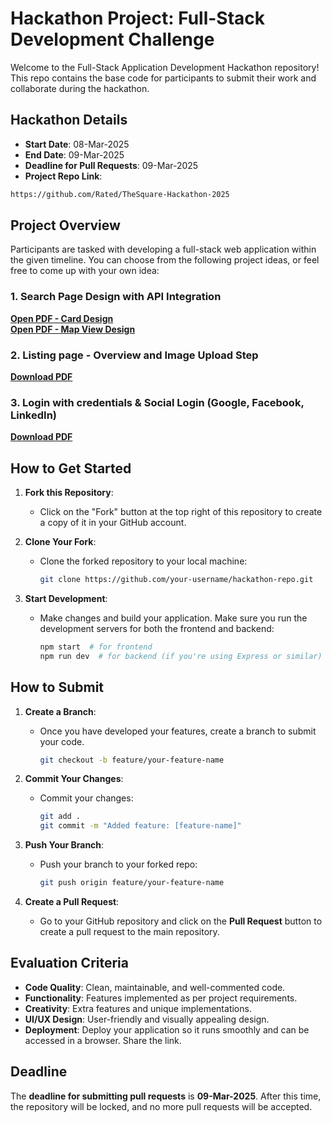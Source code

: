 # Hackathon Project: Full-Stack Development Challenge

Welcome to the Full-Stack Application Development Hackathon repository! This repo contains the base code for participants to submit their work and collaborate during the hackathon.

## Hackathon Details

- **Start Date**: 08-Mar-2025
- **End Date**: 09-Mar-2025
- **Deadline for Pull Requests**: 09-Mar-2025
- **Project Repo Link**: 
```bash
https://github.com/Rated/TheSquare-Hackathon-2025
```

## Project Overview

Participants are tasked with developing a full-stack web application within the given timeline. You can choose from the following project ideas, or feel free to come up with your own idea:

### 1. **Search Page Design with API Integration**
<a href="resource/Task1-SearchPage/1-Search-Page-Card-View.pdf" target="_blank">**Open PDF - Card Design**</a>  
<a href="resource/Task1-SearchPage/2-Search-Page-Map-View.pdf" target="_blank">**Open PDF - Map View Design**</a>

### 2. **Listing page - Overview and Image Upload Step**
[**Download PDF**](resource/Task2-ListingPage/Listing-Steps.pdf)

### 3. **Login with credentials & Social Login (Google, Facebook, LinkedIn)**
[**Download PDF**](resource/Task3-Login/Popup-Login.pdf)

## How to Get Started

1. **Fork this Repository**:
   - Click on the "Fork" button at the top right of this repository to create a copy of it in your GitHub account.

2. **Clone Your Fork**:
   - Clone the forked repository to your local machine:
     ```bash
     git clone https://github.com/your-username/hackathon-repo.git
     ```

3. **Start Development**:
   - Make changes and build your application. Make sure you run the development servers for both the frontend and backend:
     ```bash
     npm start  # for frontend
     npm run dev  # for backend (if you're using Express or similar)
     ```

## How to Submit

1. **Create a Branch**:
   - Once you have developed your features, create a branch to submit your code.
     ```bash
     git checkout -b feature/your-feature-name
     ```

2. **Commit Your Changes**:
   - Commit your changes:
     ```bash
     git add .
     git commit -m "Added feature: [feature-name]"
     ```

3. **Push Your Branch**:
   - Push your branch to your forked repo:
     ```bash
     git push origin feature/your-feature-name
     ```

4. **Create a Pull Request**:
   - Go to your GitHub repository and click on the **Pull Request** button to create a pull request to the main repository.

## Evaluation Criteria

- **Code Quality**: Clean, maintainable, and well-commented code.
- **Functionality**: Features implemented as per project requirements.
- **Creativity**: Extra features and unique implementations.
- **UI/UX Design**: User-friendly and visually appealing design.
- **Deployment**: Deploy your application so it runs smoothly and can be accessed in a browser. Share the link.

## Deadline

The **deadline for submitting pull requests** is **09-Mar-2025**. After this time, the repository will be locked, and no more pull requests will be accepted.
